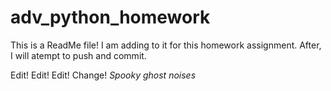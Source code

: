 # adv_python_homework

This is a ReadMe file! I am adding to it for this homework assignment. After, I will atempt to push and commit. 

Edit! Edit! Edit! Change! *Spooky ghost noises*